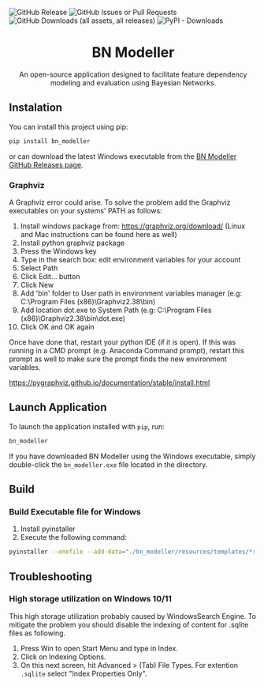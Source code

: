 ![GitHub Release](https://img.shields.io/github/v/release/Digiratory/bayes_model?link=https%3A%2F%2Fgithub.com%2FDigiratory%2Fbayes_model%2Freleases)
![GitHub Issues or Pull Requests](https://img.shields.io/github/issues/Digiratory/bayes_model?link=https%3A%2F%2Fgithub.com%2FDigiratory%2Fbayes_model%2Fissues)
![GitHub Downloads (all assets, all releases)](https://img.shields.io/github/downloads/Digiratory/bayes_model/total?label=GitHub%20Downloads)
![PyPI - Downloads](https://img.shields.io/pypi/dm/bn_modeller?label=PyPI%20-%20Downloads&link=https%3A%2F%2Fpypi.org%2Fproject%2Fbn-modeller%2F)

<p align="center">
    <h1 align="center">BN Modeller</h1>
    <p align="center">An open-source application designed to facilitate feature dependency modeling and evaluation using Bayesian Networks.</p>
</p>

## Instalation

You can install this project using pip:

```bash
pip install bn_modeller
```

or can download the latest Windows executable from the [BN Modeller GitHub Releases page](https://github.com/Digiratory/bayes_model/releases).

### Graphviz

A Graphviz error could arise. To solve the problem add the Graphviz executables on your systems' PATH as follows:

1. Install windows package from: <https://graphviz.org/download/> (Linux and Mac instructions can be found here as well)
2. Install python graphviz package
3. Press the Windows key
4. Type in the search box: edit environment variables for your account
5. Select Path
6. Click Edit… button
7. Click New
8. Add 'bin' folder to User path in environment variables manager (e.g: C:\Program Files (x86)\Graphviz2.38\bin)
9. Add location dot.exe to System Path (e.g: C:\Program Files (x86)\Graphviz2.38\bin\dot.exe)
10. Click OK and OK again

Once have done that, restart your python IDE (if it is open). If this was running in a CMD prompt (e.g.
Anaconda Command prompt), restart this prompt as well to make sure the prompt finds the new
environment variables.

<https://pygraphviz.github.io/documentation/stable/install.html>

## Launch Application

To launch the application installed with `pip`, run:

```bash
bn_modeller
```

If you have downloaded BN Modeller using the Windows executable, simply double-click the `bn_modeller.exe` file located in the directory.

## Build

### Build Executable file for Windows

1. Install pyinstaller
2. Execute the following command:

```bash
pyinstaller --onefile --add-data="./bn_modeller/resources/templates/*:./bn_modeller/resources/templates/" --add-data="./bn_modeller/resources/icon.ico:./bn_modeller/resources/icon.ico" --icon=./bn_modeller/resources/icon.ico --name=bn_modeller.exe --windowed ./bn_modeller/app.py

```

## Troubleshooting

### High storage utilization on Windows 10/11

This high storage utilization probably caused by WindowsSearch Engine. To mitigate the problem you should disable the indexing of content for .sqlite files as following.

1. Press Win to open Start Menu and type in Index.
2. Click on Indexing Options.
3. On this next screen, hit Advanced > (Tab) File Types. For extention `.sqlite` select "Index Properties Only".
